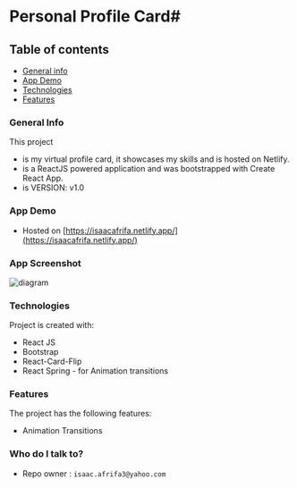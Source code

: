 # Personal Profile Card#

## Table of contents
* [General info](#markdown-header-general-info)
* [App Demo](#markdown-header-app-demo)
* [Technologies](#markdown-header-technologies)
* [Features](#markdown-header-features)


### General Info ###
This project

*  is my virtual profile card, it showcases my skills and is hosted on Netlify. 
*  is a ReactJS powered application and was bootstrapped with Create React App.
* is VERSION: v1.0


### App Demo ###
* Hosted on [https://isaacafrifa.netlify.app/](https://isaacafrifa.netlify.app/)


### App Screenshot ###
![diagram](./index_img.png)


### Technologies ###
Project is created with:

* React JS 
* Bootstrap
* React-Card-Flip
* React Spring - for Animation transitions


### Features ###
 The project has the following features: 
 
* Animation Transitions


### Who do I talk to? ###
* Repo owner : `isaac.afrifa3@yahoo.com`
